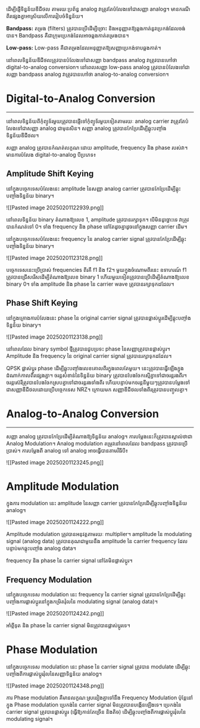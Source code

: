 ដើម្បីផ្ញើទិន្នន័យឌីជីថល តាមរយៈប្រព័ន្ធ analog វាត្រូវតែបំលែងទៅជាសញ្ញា analog។ មានករណីពីរផ្សេងគ្នាអាស្រ័យលើការរៀបចំទិន្នន័យ។

**Bandpass:** តម្រង (filters) ត្រូវបានប្រើដើម្បីច្រោះ និងអនុញ្ញាតឱ្យឆ្លងកាត់នូវប្រេកង់ដែលចង់បាន។ Bandpass គឺជាក្រុមប្រេកង់ដែលអាចឆ្លងកាត់តម្រងបាន។

**Low-pass:** Low-pass គឺជាតម្រងដែលអនុញ្ញាតឱ្យសញ្ញាប្រេកង់ទាបឆ្លងកាត់។

នៅពេលទិន្នន័យឌីជីថលត្រូវបានបំលែងទៅជាសញ្ញា bandpass analog វាត្រូវបានហៅថា digital-to-analog conversion។ នៅពេលសញ្ញា low-pass analog ត្រូវបានបំលែងទៅជាសញ្ញា bandpass analog វាត្រូវបានហៅថា analog-to-analog conversion។

# Digital-to-Analog Conversion
---
នៅពេលទិន្នន័យពីកុំព្យូទ័រមួយត្រូវបានផ្ញើទៅកុំព្យូទ័រមួយទៀតតាមរយៈ analog carrier វាត្រូវតែបំលែងទៅជាសញ្ញា analog ជាមុនសិន។ សញ្ញា analog ត្រូវបានកែប្រែដើម្បីឆ្លុះបញ្ចាំងទិន្នន័យឌីជីថល។

សញ្ញា analog ត្រូវបានកំណត់លក្ខណៈដោយ amplitude, frequency និង phase របស់វា។ មានការបំលែង digital-to-analog បីប្រភេទ៖

## Amplitude Shift Keying
នៅក្នុងបច្ចេកទេសបំលែងនេះ amplitude នៃសញ្ញា analog carrier ត្រូវបានកែប្រែដើម្បីឆ្លុះបញ្ចាំងទិន្នន័យ binary។

![[Pasted image 20250201122939.png]]

នៅពេលទិន្នន័យ binary តំណាងឱ្យលេខ 1, amplitude ត្រូវបានរក្សាទុក។ បើមិនដូច្នោះទេ វាត្រូវបានកំណត់ទៅ 0។ ទាំង frequency និង phase នៅតែដូចគ្នាដូចនៅក្នុងសញ្ញា carrier ដើម។

នៅក្នុងបច្ចេកទេសបំលែងនេះ frequency នៃ analog carrier signal ត្រូវបានកែប្រែដើម្បីឆ្លុះបញ្ចាំងទិន្នន័យ binary។

![[Pasted image 20250201123128.png]]

បច្ចេកទេសនេះប្រើប្រាស់ frequencies ពីរគឺ f1 និង f2។ មួយក្នុងចំណោមពីរនេះ ឧទាហរណ៍ f1 ត្រូវបានជ្រើសរើសដើម្បីតំណាងឱ្យលេខ binary 1 ហើយមួយទៀតត្រូវបានប្រើដើម្បីតំណាងឱ្យលេខ binary 0។ ទាំង amplitude និង phase នៃ carrier wave ត្រូវបានរក្សាទុកដដែល។

## Phase Shift Keying
នៅក្នុងគ្រោងការបំលែងនេះ phase នៃ original carrier signal ត្រូវបានផ្លាស់ប្តូរដើម្បីឆ្លុះបញ្ចាំងទិន្នន័យ binary។

![[Pasted image 20250201123138.png]]

នៅពេលដែល binary symbol ថ្មីត្រូវបានជួបប្រទះ phase នៃសញ្ញាត្រូវបានផ្លាស់ប្តូរ។ Amplitude និង frequency នៃ original carrier signal ត្រូវបានរក្សាទុកដដែល។

QPSK ផ្លាស់ប្តូរ phase ដើម្បីឆ្លុះបញ្ចាំងលេខគោលពីរក្នុងពេលតែមួយ។ នេះត្រូវបានធ្វើឡើងក្នុងដំណាក់កាលពីរផ្សេងគ្នា។ ចរន្តសំខាន់នៃទិន្នន័យ binary ត្រូវបានបែងចែកស្មើគ្នាទៅជាចរន្តរងពីរ។ ចរន្តស៊េរីត្រូវបានបែងចែកស្របគ្នាទៅជាចរន្តរងទាំងពីរ ហើយបន្ទាប់មកចរន្តនីមួយៗត្រូវបានបម្លែងទៅជាសញ្ញាឌីជីថលដោយប្រើបច្ចេកទេស NRZ។ ក្រោយមក សញ្ញាឌីជីថលទាំងពីរត្រូវបានបញ្ចូលគ្នា។

# Analog-to-Analog Conversion
---
សញ្ញា analog ត្រូវបានកែប្រែដើម្បីតំណាងឱ្យទិន្នន័យ analog។ ការបម្លែងនេះក៏ត្រូវបានស្គាល់ថាជា Analog Modulation។ Analog modulation តម្រូវនៅពេលដែល bandpass ត្រូវបានប្រើប្រាស់។ ការបម្លែងពី analog ទៅ analog អាចធ្វើបានតាមវិធីបី៖

![[Pasted image 20250201123245.png]]

# Amplitude Modulation
ក្នុងការ modulation នេះ amplitude នៃសញ្ញា carrier ត្រូវបានកែប្រែដើម្បីឆ្លុះបញ្ចាំងទិន្នន័យ analog។

![[Pasted image 20250201124222.png]]

Amplitude modulation ត្រូវបានអនុវត្តតាមរយៈ multiplier។ amplitude នៃ modulating signal (analog data) ត្រូវបានគុណជាមួយនឹង amplitude នៃ carrier frequency ដែលបន្ទាប់មកឆ្លុះបញ្ចាំង analog data។

frequency និង phase នៃ carrier signal នៅតែមិនផ្លាស់ប្តូរ។

## Frequency Modulation
នៅក្នុងបច្ចេកទេស modulation នេះ frequency នៃ carrier signal ត្រូវបានកែប្រែដើម្បីឆ្លុះបញ្ចាំងការផ្លាស់ប្តូរនៅក្នុងកម្រិតវ៉ុលនៃ modulating signal (analog data)។

![[Pasted image 20250201124242.png]]

អាំព្លីទុត និង phase នៃ carrier signal មិនត្រូវបានផ្លាស់ប្តូរទេ។

# Phase Modulation
នៅក្នុងបច្ចេកទេស modulation នេះ phase នៃ carrier signal ត្រូវបាន modulate ដើម្បីឆ្លុះបញ្ចាំងពីការផ្លាស់ប្តូរវ៉ុលនៃសញ្ញាទិន្នន័យ analog។

![[Pasted image 20250201124348.png]]

ការ Phase modulation គឺមានលក្ខណៈស្រដៀងគ្នាទៅនឹង Frequency Modulation ប៉ុន្តែនៅក្នុង Phase modulation ប្រេកង់នៃ carrier signal មិនត្រូវបានបង្កើនឡើងទេ។ ប្រេកង់នៃ carrier signal ត្រូវបានផ្លាស់ប្តូរ (ធ្វើឱ្យកាន់តែច្រើន និងតិច) ដើម្បីឆ្លុះបញ្ចាំងពីការផ្លាស់ប្តូរវ៉ុលនៃ modulating signal។

